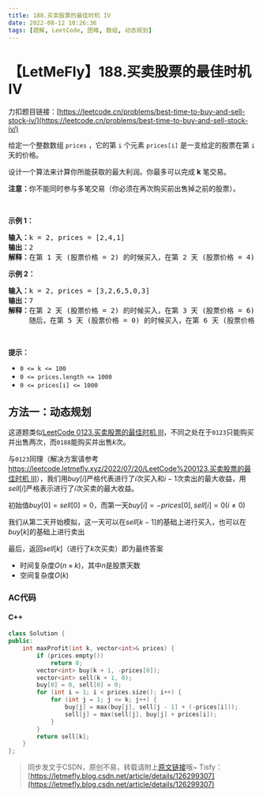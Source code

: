 ```yaml
---
title: 188.买卖股票的最佳时机 IV
date: 2022-08-12 10:26:36
tags: [题解, LeetCode, 困难, 数组, 动态规划]
---
```


# 【LetMeFly】188.买卖股票的最佳时机 IV

力扣题目链接：[https://leetcode.cn/problems/best-time-to-buy-and-sell-stock-iv/](https://leetcode.cn/problems/best-time-to-buy-and-sell-stock-iv/)

<p>给定一个整数数组 <code>prices</code> ，它的第<em> </em><code>i</code> 个元素 <code>prices[i]</code> 是一支给定的股票在第 <code>i</code><em> </em>天的价格。</p>

<p>设计一个算法来计算你所能获取的最大利润。你最多可以完成 <strong>k</strong> 笔交易。</p>

<p><strong>注意：</strong>你不能同时参与多笔交易（你必须在再次购买前出售掉之前的股票）。</p>

<p> </p>

<p><strong>示例 1：</strong></p>

<pre>
<strong>输入：</strong>k = 2, prices = [2,4,1]
<strong>输出：</strong>2
<strong>解释：</strong>在第 1 天 (股票价格 = 2) 的时候买入，在第 2 天 (股票价格 = 4) 的时候卖出，这笔交易所能获得利润 = 4-2 = 2 。</pre>

<p><strong>示例 2：</strong></p>

<pre>
<strong>输入：</strong>k = 2, prices = [3,2,6,5,0,3]
<strong>输出：</strong>7
<strong>解释：</strong>在第 2 天 (股票价格 = 2) 的时候买入，在第 3 天 (股票价格 = 6) 的时候卖出, 这笔交易所能获得利润 = 6-2 = 4 。
     随后，在第 5 天 (股票价格 = 0) 的时候买入，在第 6 天 (股票价格 = 3) 的时候卖出, 这笔交易所能获得利润 = 3-0 = 3 。</pre>

<p> </p>

<p><strong>提示：</strong></p>

<ul>
	<li><code>0 <= k <= 100</code></li>
	<li><code>0 <= prices.length <= 1000</code></li>
	<li><code>0 <= prices[i] <= 1000</code></li>
</ul>


    
## 方法一：动态规划

这道题类似[LeetCode 0123.买卖股票的最佳时机 III](https://leetcode.cn/problems/best-time-to-buy-and-sell-stock-iii/)，不同之处在于```0123```只能购买并出售两次，而```0188```能购买并出售$k$次。

与```0123```同理（解决方案请参考[https://leetcode.letmefly.xyz/2022/07/20/LeetCode%200123.买卖股票的最佳时机 III](https://leetcode.letmefly.xyz/2022/07/20/LeetCode%200123.%E4%B9%B0%E5%8D%96%E8%82%A1%E7%A5%A8%E7%9A%84%E6%9C%80%E4%BD%B3%E6%97%B6%E6%9C%BAIII/)），我们用$buy[i]$严格代表进行了$i$次买入和$i-1$次卖出的最大收益，用$sell[i]$严格表示进行了$i$次买卖的最大收益。

初始值$buy[0] = sell[0] = 0$，而第一天$buy[i] = -prices[0],sell[i] = 0(i \neq 0)$

我们从第二天开始模拟，这一天可以在$sell[k - 1]$的基础上进行买入，也可以在$buy[k]$的基础上进行卖出

最后，返回$sell[k]$（进行了$k$次买卖）即为最终答案

+ 时间复杂度$O(n\times k)$，其中$n$是股票天数
+ 空间复杂度$O(k)$

### AC代码

#### C++

```cpp
class Solution {
public:
    int maxProfit(int k, vector<int>& prices) {
        if (prices.empty())
            return 0;
        vector<int> buy(k + 1, -prices[0]);
        vector<int> sell(k + 1, 0);
        buy[0] = 0, sell[0] = 0;
        for (int i = 1; i < prices.size(); i++) {
            for (int j = 1; j <= k; j++) {
                buy[j] = max(buy[j], sell[j - 1] + (-prices[i]));
                sell[j] = max(sell[j], buy[j] + prices[i]);
            }
        }
        return sell[k];
    }
};
```

> 同步发文于CSDN，原创不易，转载请附上[原文链接](https://leetcode.letmefly.xyz/2022/08/12/LeetCode%200188.%E4%B9%B0%E5%8D%96%E8%82%A1%E7%A5%A8%E7%9A%84%E6%9C%80%E4%BD%B3%E6%97%B6%E6%9C%BAIV/)哦~
> Tisfy：[https://letmefly.blog.csdn.net/article/details/126299307](https://letmefly.blog.csdn.net/article/details/126299307)
